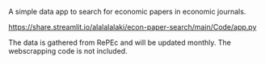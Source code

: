 A simple data app to search for economic papers in economic journals.

https://share.streamlit.io/alalalalaki/econ-paper-search/main/Code/app.py

The data is gathered from RePEc and will be updated monthly. The webscrapping code is not included.
